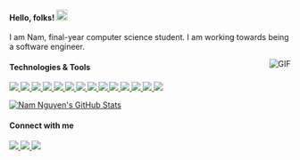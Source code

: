 <h4>Hello, folks! <img src="https://raw.githubusercontent.com/MartinHeinz/MartinHeinz/master/wave.gif" width="20px" height="20px" /></h4>
<p style="fontsize: 5px">I am Nam, final-year computer science student. I am working towards being a software engineer.</p>
<img align="right" alt="GIF" src="https://media4.giphy.com/media/LaVp0AyqR5bGsC5Cbm/200w.gif?cid=6c09b952w24bjufvqeclteezkbvwapwd39cbdkmllna6q2be&ep=v1_gifs_search&rid=200w.gif&ct=g" />

<!-- <h4>&#x1F527; Technologies & Tools</h4> -->
<h4>Technologies & Tools</h4>
<p>
  <a href="https://www.ecma-international.org/publications-and-standards/standards/ecma-262/">
    <img src="https://img.shields.io/badge/Lang-JavaScript-2bbc8a?style=flat&logo=javascript&logoColor=white" />
  </a>
  <a href="https://www.typescriptlang.org/">
    <img src="https://img.shields.io/badge/Lang-TypeScript-2bbc8a?style=flat&logo=typescript&logoColor=white" />
  </a>
  <a href="https://www.python.org/">
    <img src="https://img.shields.io/badge/Lang-Python-2bbc8a?style=flat&logo=python&logoColor=white" />
  </a>
  <a href="https://go.dev/">
    <img src="https://img.shields.io/badge/Lang-Go-2bbc8a?style=flat&logo=go&logoColor=white" />
  </a>
  <a href="https://react.dev/">
    <img src="https://img.shields.io/badge/Frame-React-2bbc8a?style=flat&logo=react&logoColor=white" />
  </a>
  <a href="https://nextjs.org/">
    <img src="https://img.shields.io/badge/Frame-Next.js-2bbc8a?style=flat&logo=nextdotjs&logoColor=white" />
  </a>
  <a href="https://vuejs.org/">
    <img src="https://img.shields.io/badge/Frame-Vue.js-2bbc8a?style=flat&logo=vuedotjs&logoColor=white" />
  </a>
  <a href="https://nuxt.com/">
    <img src="https://img.shields.io/badge/Frame-Nuxt-2bbc8a?style=flat&logo=nuxtdotjs&logoColor=white" />
  </a>
  <a href="https://nodejs.org/en">
    <img src="https://img.shields.io/badge/Frame-Node.js-2bbc8a?style=flat&logo=nodedotjs&logoColor=white" />
  </a>
  <a href="https://git-scm.com/">
    <img src="https://img.shields.io/badge/Tools-Git-2bbc8a?style=flat&logo=git&logoColor=white" />
  </a>
  <a href="https://www.docker.com/">
    <img src="https://img.shields.io/badge/Tools-Docker-2bbc8a?style=flat&logo=docker&logoColor=white" />
  </a>
  <a href="https://www.postgresql.org/">
    <img src="https://img.shields.io/badge/Database-PostgreSQL-2bbc8a?style=flat&logo=postgresql&logoColor=white" />
  </a>
  <a href="https://learn.microsoft.com/en-us/windows/wsl/">
    <img src="https://img.shields.io/badge/OS-WSL2-2bbc8a?style=flat&logo=linux&logoColor=white" />
  </a>
  <a href="https://fishshell.com/">
    <img src="https://img.shields.io/badge/Shell-Fish-2bbc8a?style=flat&logo=gnu-bash&logoColor=white" />
  </a>
<!--   <a href="https://code.visualstudio.com/">
    <img src="https://img.shields.io/badge/Editor-VSCode-2bbc8a?style=flat&logo=vscode&logoColor=white" />
  </a> -->
</p>

<p>
  <a href="https://github.com/namnguyen02?tab=repositories">
    <img align="center" src="https://github-readme-stats.vercel.app/api?username=namnguyen02&rank_icon=github&show_icons=true&count_private=true&title_color=2bbc8a&icon_color=2bbc8a&hide_border=true&hide_title=true" alt="Nam Nguyen's GitHub Stats" />
  </a>
</p>

<h4>Connect with me</h4>
<p>
<!--   <a href="https://www.linkedin.com/in/nhhnmm/">
    <img src="https://img.shields.io/badge/LinkedIn-0A66C2?style=flat-square&logo=linkedin&logoColor=white" />
  </a>
  <a href="https://twitter.com/nhhnmm__/">
    <img src="https://img.shields.io/badge/Twitter-1DA1F2?style=flat-square&logo=x&logoColor=white" />
  </a>
  <a href="https://t.me/nhhnmm/">
    <img src="https://img.shields.io/badge/Telegram-26A5E4?style=flat-square&logo=telegram&logoColor=white" />
  </a> -->
  <a href="https://www.linkedin.com/in/nhhnmm/" target="_blank">
    <img src="https://img.shields.io/badge/LinkedIn-525252?style=flat-square&logo=linkedin&logoColor=white" />
  </a>
  <a href="https://twitter.com/nhhnmm__/" target="_blank">
    <img src="https://img.shields.io/badge/Twitter-525252?style=flat-square&logo=twitter&logoColor=white" />
  </a>
  <a href="https://t.me/nhhnmm/" target="_blank">
    <img src="https://img.shields.io/badge/Telegram-525252?style=flat-square&logo=telegram&logoColor=white" />
  </a>
</p>
<!-- <h4>&#x1f4c8; GitHub Stats</h4> -->
